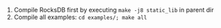 1. Compile RocksDB first by executing `make -j8 static_lib` in parent dir
2. Compile all examples: `cd examples/; make all`
